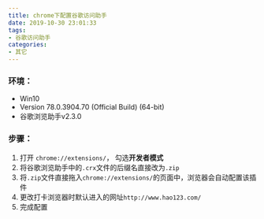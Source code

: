 ```yaml
---
title: chrome下配置谷歌访问助手
date: 2019-10-30 23:01:33
tags: 
- 谷歌访问助手
categories:
- 其它
---
```


### 环境：

* Win10
* Version 78.0.3904.70 (Official Build) (64-bit)
* 谷歌浏览助手v2.3.0

### 步骤：
<!-- more -->
1. 打开 ```chrome://extensions/```， 勾选**开发者模式**
2. 将谷歌浏览助手中的```.crx```文件的后缀名直接改为```.zip```
3. 将```.zip```文件直接拖入```chrome://extensions/```的页面中，浏览器会自动配置该插件
4. 更改打卡浏览器时默认进入的网址```http://www.hao123.com/```
5. 完成配置

